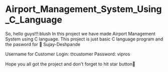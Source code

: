 # Airport_Management_System_Using_C_Language
So, hello guys!!!:blush
In this project we have made Airport Management System using C language.
This project is just basic C language program and the pasword for 
    :cop: Sujay-Deshpande
    
Username for Customer Login:
    :nerd_face:customer
        Password: vipros
    
Hope you all got the project and don't forget to hit star button:dizzy:

